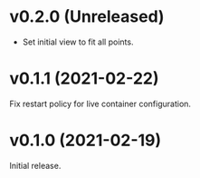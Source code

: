 # v0.2.0 (Unreleased)

* Set initial view to fit all points.


# v0.1.1 (2021-02-22)

Fix restart policy for live container configuration.


# v0.1.0 (2021-02-19)

Initial release.
